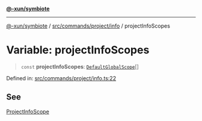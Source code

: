 [**@-xun/symbiote**](../../../../../README.md)

***

[@-xun/symbiote](../../../../../README.md) / [src/commands/project/info](../README.md) / projectInfoScopes

# Variable: projectInfoScopes

> `const` **projectInfoScopes**: [`DefaultGlobalScope`](../../../../configure/enumerations/DefaultGlobalScope.md)[]

Defined in: [src/commands/project/info.ts:22](https://github.com/Xunnamius/symbiote/blob/2e19fbb73f32694e0ab61a9670538fab89e2de03/src/commands/project/info.ts#L22)

## See

[ProjectInfoScope](../../../../configure/enumerations/DefaultGlobalScope.md)
